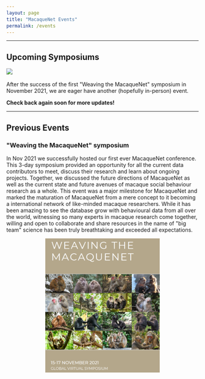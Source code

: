 ```yaml
---
layout: page
title: "MacaqueNet Events"
permalink: /events
---
```

***

## Upcoming Symposiums

<span class="image left"><img src="/assets/images/toque.png" width="50%"/></span>

After the success of the first "Weaving the MacaqueNet" symposium in November 2021, we are eager have another (hopefully in-person) event.

<strong>Check back again soon for more updates!</strong>

***

## Previous Events

### "Weaving the MacaqueNet" symposium
In Nov 2021 we successfully hosted our first ever MacaqueNet conference. This 3-day symposium provided an opportunity for all the current data contributors to meet, discuss their research and learn about ongoing projects. Together, we discussed the future directions of MacaqueNet as well as the current state and future avenues of macaque social behaviour research as a whole. This event was a major milestone for MacaqueNet and marked the maturation of MacaqueNet from a mere concept to it becoming a international network of like-minded macaque researchers. While it has been amazing to see the database grow with behavioural data from all over the world, witnessing so many experts in macaque research come together, willing and open to collaborate and share resources in the name of "big team" science has been truly breathtaking and exceeded all expectations.
<div style="text-align:center"><img class="image" src="/assets/images/symposium.png" width="300"/></div><br/>




